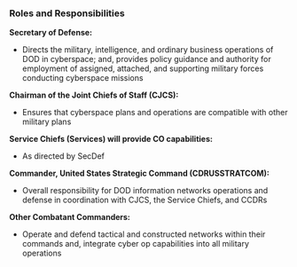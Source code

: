 ### Roles and Responsibilities

**Secretary of Defense:**
- Directs the military, intelligence, and ordinary business operations of DOD in cyberspace; and, provides policy guidance and authority for employment of assigned, attached, and supporting military forces conducting cyberspace missions

**Chairman of the Joint Chiefs of Staff (CJCS):**
- Ensures that cyberspace plans and operations are compatible with other military plans

**Service Chiefs (Services) will provide CO capabilities:**
- As directed by SecDef

**Commander, United States Strategic Command (CDRUSSTRATCOM):**
- Overall responsibility for DOD information networks operations and defense in coordination with CJCS, the Service Chiefs, and CCDRs

**Other Combatant Commanders:**
- Operate and defend tactical and constructed networks within their commands and, integrate cyber op capabilities into all military operations
